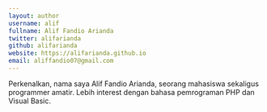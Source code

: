 ```yaml
---
layout: author
username: alif
fullname: Alif Fandio Arianda
twitter: alifarianda
github: alifarianda
website: https://alifarianda.github.io
email: aliffandio07@gmail.com
---
```


Perkenalkan, nama saya Alif Fandio Arianda, seorang mahasiswa sekaligus programmer amatir. Lebih interest dengan bahasa pemrograman PHP dan Visual Basic.
